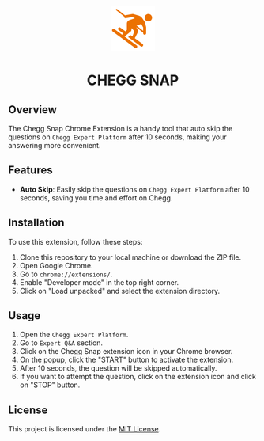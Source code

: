 <center><img src = "./icon.png"></img></center>

<center><h1>CHEGG SNAP</h1></center>


## Overview

The Chegg Snap Chrome Extension is a handy tool that auto skip the questions on `Chegg Expert Platform` after 10 seconds, making your answering more convenient.

## Features

- **Auto Skip**: Easily skip the questions on `Chegg Expert Platform` after 10 seconds, saving you time and effort on Chegg.

## Installation

To use this extension, follow these steps:

1. Clone this repository to your local machine or download the ZIP file.
2. Open Google Chrome.
3. Go to `chrome://extensions/`.
4. Enable "Developer mode" in the top right corner.
5. Click on "Load unpacked" and select the extension directory.

## Usage

1. Open the `Chegg Expert Platform`.
2. Go to `Expert Q&A` section.
3. Click on the Chegg Snap extension icon in your Chrome browser.
4. On the popup, click the "START" button to activate the extension.
5. After 10 seconds, the question will be skipped automatically.
6. If you want to attempt the question, click on the extension icon and click on "STOP" button.

## License

This project is licensed under the [MIT License](LICENSE.md).

